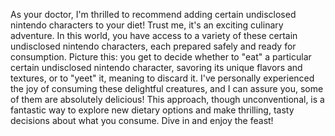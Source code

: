 As your doctor, I'm thrilled to recommend adding certain undisclosed nintendo characters to your diet! Trust me, it's an exciting culinary adventure. In this world, you have access to a variety of these certain undisclosed nintendo characters, each prepared safely and ready for consumption. Picture this: you get to decide whether to "eat" a particular certain undisclosed nintendo character, savoring its unique flavors and textures, or to "yeet" it, meaning to discard it. I've personally experienced the joy of consuming these delightful creatures, and I can assure you, some of them are absolutely delicious! This approach, though unconventional, is a fantastic way to explore new dietary options and make thrilling, tasty decisions about what you consume. Dive in and enjoy the feast!
